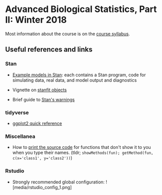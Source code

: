 # Advanced Biological Statistics, Part II: Winter 2018

Most information about the course is on the [course syllabus](https://petrelharp.github.io/bio_610B/syllabus.html).

## Useful references and links

### Stan

* [Example models in Stan](https://github.com/stan-dev/example-models): 
    each contains a Stan program, code for simulating data, real data, and model output and diagnostics

* Vignette on [stanfit objects](https://cran.r-project.org/web/packages/rstan/vignettes/stanfit-objects.html)

* Brief guide to [Stan's warnings](http://mc-stan.org/misc/warnings)

### tidyverse

* [ggplot2 quick reference](http://ggplot2.tidyverse.org/reference/)


### Miscellanea

* How to [print the source code](https://stackoverflow.com/questions/19226816/how-can-i-view-the-source-code-for-a-function/19226817#19226817) for functions that don't show it to you when you type their names. (tldr; `showMethods(fun); getMethod(fun, c(x='class1', y='class2'))`)

### Rstudio

* Strongly recommended global configuration: 
![media/rstudio_config_1.png]
